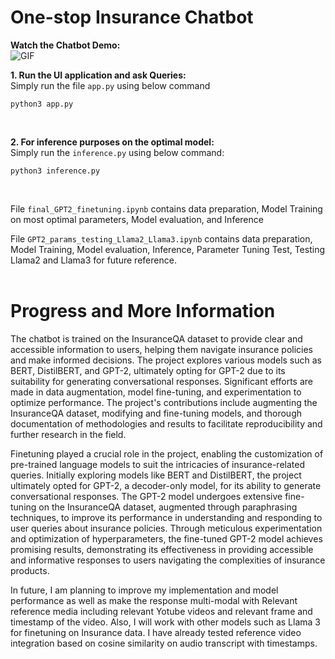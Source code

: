 # One-stop Insurance Chatbot

**Watch the Chatbot Demo:**   
![GIF](https://github.com/raj-maharajwala/Insurance-Chatbot-Fine-tuning-GPT2-Llama2/blob/main/video/InsuranceGPT_big.gif)

**1. Run the UI application and ask Queries:**<br>
Simply run the file `app.py` using below command 
```{python} 
python3 app.py 
```
<br>

**2. For inference purposes on the optimal model:**<br>
Simply run the `inference.py` using below command:
```{python} 
python3 inference.py 
```
<br>

File `final_GPT2_finetuning.ipynb` contains data preparation, Model Training on most optimal parameters, Model evaluation, and Inference

File `GPT2_params_testing_Llama2_Llama3.ipynb` contains data preparation, Model Training, Model evaluation, Inference, Parameter Tuning Test, Testing Llama2 and Llama3 for future reference.
<br><br>

# Progress and More Information

The chatbot is trained on the InsuranceQA dataset to provide clear and accessible information to users, helping them navigate insurance policies and make informed decisions. The project explores various models such as BERT, DistilBERT, and GPT-2, ultimately opting for GPT-2 due to its suitability for generating conversational responses. Significant efforts are made in data augmentation, model fine-tuning, and experimentation to optimize performance. The project's contributions include augmenting the InsuranceQA dataset, modifying and fine-tuning models, and thorough documentation of methodologies and results to facilitate reproducibility and further research in the field.

Finetuning played a crucial role in the project, enabling the customization of pre-trained language models to suit the intricacies of insurance-related queries. Initially exploring models like BERT and DistilBERT, the project ultimately opted for GPT-2, a decoder-only model, for its ability to generate conversational responses. The GPT-2 model undergoes extensive fine-tuning on the InsuranceQA dataset, augmented through paraphrasing techniques, to improve its performance in understanding and responding to user queries about insurance policies. Through meticulous experimentation and optimization of hyperparameters, the fine-tuned GPT-2 model achieves promising results, demonstrating its effectiveness in providing accessible and informative responses to users navigating the complexities of insurance products.

In future, I am planning to improve my implementation and model performance as well as make the response multi-modal with Relevant reference media including relevant Yotube videos and relevant frame and timestamp of the video. Also, I will work with other models such as Llama 3 for finetuning on Insurance data. I have already tested reference video integration based on cosine similarity on audio transcript with timestamps.

